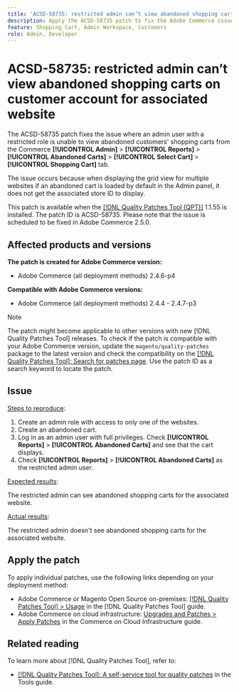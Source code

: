 ```yaml
---
title: 'ACSD-58735: restricted admin can’t view abandoned shopping carts on customer account for associated website'
description: Apply the ACSD-58735 patch to fix the Adobe Commerce issue where a restricted admin cannot view the abandoned shopping carts on the customer account page in the Commerce Admin for an associated website.
feature: Shopping Cart, Admin Workspace, Customers
role: Admin, Developer
---
```



# ACSD-58735: restricted admin can’t view abandoned shopping carts on customer account  for associated website

The ACSD-58735 patch fixes the issue where an admin user with a restricted role is unable to view abandoned customers' shopping carts from the Commerce **[!UICONTROL Admin]** >  **[!UICONTROL Reports]** > **[!UICONTROL Abandoned Carts]** > **[!UICONTROL Select Cart]** > **[!UICONTROL Shopping Cart]** tab.

The issue occurs because when displaying the grid view for multiple websites if an abandoned cart is loaded by default in the Admin panel, it does not get the associated store ID to display.

 This patch is available when the [[!DNL Quality Patches Tool (QPT)]](/help/tools/quality-patches-tool/quality-patches-tool-to-self-serve-quality-patches.md) 1.1.55 is installed. The patch ID is ACSD-58735. Please note that the issue is scheduled to be fixed in Adobe Commerce 2.5.0.

## Affected products and versions

**The patch is created for Adobe Commerce version:**
* Adobe Commerce (all deployment methods) 2.4.6-p4

**Compatible with Adobe Commerce versions:**
* Adobe Commerce (all deployment methods) 2.4.4 - 2.4.7-p3

>[!NOTE]
>
>The patch might become applicable to other versions with new [!DNL Quality Patches Tool] releases. To check if the patch is compatible with your Adobe Commerce version, update the `magento/quality-patches` package to the latest version and check the compatibility on the [[!DNL Quality Patches Tool]: Search for patches page](https://experienceleague.adobe.com/tools/commerce-quality-patches/index.html). Use the patch ID as a search keyword to locate the patch.

## Issue

<u>Steps to reproduce</u>:

1. Create an admin role with access to only one of the websites.
1. Create an abandoned cart.
1. Log in as an admin user with full privileges. Check **[!UICONTROL Reports]** > **[!UICONTROL Abandoned Carts]** and see that the cart displays.
1. Check **[!UICONTROL Reports]** > **[!UICONTROL Abandoned Carts]** as the restricted admin user.

<u>Expected results</u>:

The restricted admin can see abandoned shopping carts for the associated website.

<u>Actual results</u>:

The restricted admin doesn't see abandoned shopping carts for the associated website.

## Apply the patch

To apply individual patches, use the following links depending on your deployment method:

* Adobe Commerce or Magento Open Source on-premises: [[!DNL Quality Patches Tool] > Usage](/help/tools/quality-patches-tool/usage.md) in the [!DNL Quality Patches Tool] guide.
* Adobe Commerce on cloud infrastructure: [Upgrades and Patches > Apply Patches](https://experienceleague.adobe.com/docs/commerce-cloud-service/user-guide/develop/upgrade/apply-patches.html) in the Commerce on Cloud Infrastructure guide.

## Related reading

To learn more about [!DNL Quality Patches Tool], refer to:

* [[!DNL Quality Patches Tool]: A self-service tool for quality patches](/help/tools/quality-patches-tool/quality-patches-tool-to-self-serve-quality-patches.md) in the Tools guide.
